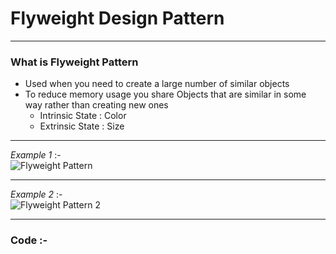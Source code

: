 # Flyweight Design Pattern

***
###	What is Flyweight Pattern
-	Used when you need to create a large number of similar objects
-	To reduce memory usage you share Objects that are similar in some way rather than creating new ones
	-	Intrinsic State : Color
	-	Extrinsic State : Size

***
_Example 1_ :-  
![Flyweight Pattern](http://www.dofactory.com/images/diagrams/net/flyweight.gif)

***
_Example 2_ :-  
![Flyweight Pattern 2](https://www.programcreek.com/wp-content/uploads/2013/02/flyweight-pattern-class-diagram.jpg)

***
### Code :-
<script src="https://gist.github.com/KushalKatta/18b5b02ba512719f48f235a4789818c8.js"></script>